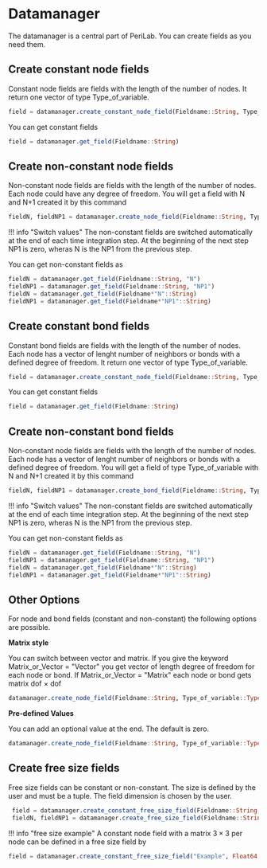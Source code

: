 # Datamanager
The datamanager is a central part of PeriLab. You can create fields as you need them. 
## Create constant node fields
Constant node fields are fields with the length of the number of nodes. It return one vector of type Type_of_variable. 

```julia
field = datamanager.create_constant_node_field(Fieldname::String, Type_of_variable::Type, Degree_of_freedom::Int64)
```

You can get constant fields  
```julia
field = datamanager.get_field(Fieldname::String)
```

## Create non-constant node fields
Non-constant node fields are fields with the length of the number of nodes. Each node could have any degree of freedom. 
You will get a field with N and N+1 created it by this command

```julia
fieldN, fieldNP1 = datamanager.create_node_field(Fieldname::String, Type_of_variable::Type, Degree_of_freedom::Int64)
```
!!! info "Switch values" The non-constant fields are switched automatically at the end of each time integration step. At the beginning of the next step NP1 is zero, wheras N is the NP1 from the previous step.

You can get non-constant fields as   
```julia
fieldN = datamanager.get_field(Fieldname::String, "N")
fieldNP1 = datamanager.get_field(Fieldname::String, "NP1")
fieldN = datamanager.get_field(Fieldname*"N"::String)
fieldNP1 = datamanager.get_field(Fieldname*"NP1"::String)
```
## Create constant bond fields
Constant bond fields are fields with the length of the number of nodes. Each node has a vector of lenght number of neighbors or bonds with a defined degree of freedom. It return one vector of type Type_of_variable.

```julia
field = datamanager.create_constant_node_field(Fieldname::String, Type_of_variable::Type, Degree_of_freedom::Int64)
```

You can get constant fields  
```julia
field = datamanager.get_field(Fieldname::String)
```

## Create non-constant bond fields
Non-constant node fields are fields with the length of the number of nodes. Each node has a vector of lenght number of neighbors or bonds with a defined degree of freedom. 
You will get a field of type Type_of_variable with N and N+1 created it by this command

```julia
fieldN, fieldNP1 = datamanager.create_bond_field(Fieldname::String, Type_of_variable::Type, Degree_of_freedom::Int64)
```
!!! info "Switch values" The non-constant fields are switched automatically at the end of each time integration step. At the beginning of the next step NP1 is zero, wheras N is the NP1 from the previous step.

You can get non-constant fields as   
```julia
fieldN = datamanager.get_field(Fieldname::String, "N")
fieldNP1 = datamanager.get_field(Fieldname::String, "NP1")
fieldN = datamanager.get_field(Fieldname*"N"::String)
fieldNP1 = datamanager.get_field(Fieldname*"NP1"::String)
```

## Other Options
For node and bond fields (constant and non-constant) the following options are possible.

**Matrix style**

You can switch between vector and matrix. If you give the keyword Matrix_or_Vector = "Vector" you get vector of length degree of freedom for each node or bond. If Matrix_or_Vector = "Matrix" each node or bond gets matrix dof $\times$ dof
```julia
datamanager.create_node_field(Fieldname::String, Type_of_variable::Type, Matrix_or_Vector::String, Degree_of_freedom::Int64)
```
**Pre-defined Values**

You can add an optional value at the end. The default is zero.

```julia
datamanager.create_node_field(Fieldname::String, Type_of_variable::Type, Degree_of_freedom::Int64, Value::Type_of_variable)
```

## Create free size fields
Free size fields can be constant or non-constant. The size is defined by the user and must be a tuple. The field dimension is chosen by the user.
```julia
 field = datamanager.create_constant_free_size_field(Fieldname::String, Type_of_variable::Type, size::Tuple)
 fieldN, fieldNP1 = datamanager.create_free_size_field(Fieldname::String, Type_of_variable::Type, size::Tuple)
```
!!! info "free size example" 
    A constant node field with a matrix $3\times3$ per node can be defined in a free size field by


```julia
field = datamanager.create_constant_free_size_field("Example", Float64, (number_of_nodes, 3, 3))
```